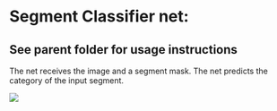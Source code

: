 ﻿# Segment Classifier net:
## See parent folder for usage instructions   
The net receives the image and a segment mask. The net predicts the category of the input segment.


![](/Figure.png)